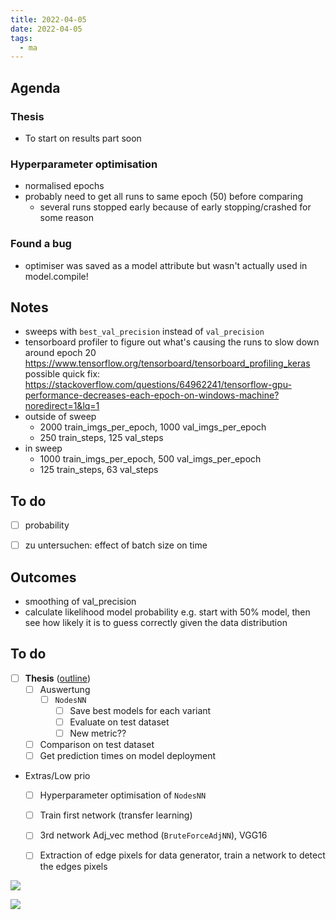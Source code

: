 ```yaml
---
title: 2022-04-05
date: 2022-04-05
tags:
  - ma
---
```


## Agenda

### Thesis
* To start on results part soon

### Hyperparameter optimisation
* normalised epochs
* probably need to get all runs to same epoch (50)
  before comparing
  * several runs stopped early because of early stopping/crashed for some reason

### Found a bug
* optimiser was saved as a model attribute but wasn't actually used in model.compile!

## Notes
* sweeps with `best_val_precision` instead of `val_precision`
* tensorboard profiler to figure out what's causing the runs to slow down around epoch 20
  https://www.tensorflow.org/tensorboard/tensorboard_profiling_keras
    possible quick fix: https://stackoverflow.com/questions/64962241/tensorflow-gpu-performance-decreases-each-epoch-on-windows-machine?noredirect=1&lq=1
* outside of sweep
    * 2000 train_imgs_per_epoch, 1000 val_imgs_per_epoch
    * 250 train_steps, 125 val_steps
* in sweep
    * 1000 train_imgs_per_epoch, 500 val_imgs_per_epoch
    * 125 train_steps, 63 val_steps


## To do
* [ ] probability
* [ ] zu untersuchen: effect of batch size on time


## Outcomes
* smoothing of val_precision
* calculate likelihood model probability
    e.g. start with 50% model, then see how likely it is to guess correctly given the data distribution


## To do
* [ ] **Thesis** ([outline](unlisted/thesis-outline.md))
    * [ ] Auswertung
        * [ ] `NodesNN`
            * [ ] Save best models for each variant
            * [ ] Evaluate on test dataset
            * [ ] New metric??
	* [ ] Comparison on test dataset
	* [ ] Get prediction times on model deployment
* Extras/Low prio
	* [ ] Hyperparameter optimisation of `NodesNN`
	* [ ] Train first network (transfer learning)
	* [ ] 3rd network Adj_vec method (`BruteForceAdjNN`), VGG16
	* [ ] Extraction of edge pixels for data generator, train a network to detect the edges pixels


![](Pasted%20image%2020220407103459.png)

![](Pasted%20image%2020220407113307.png)